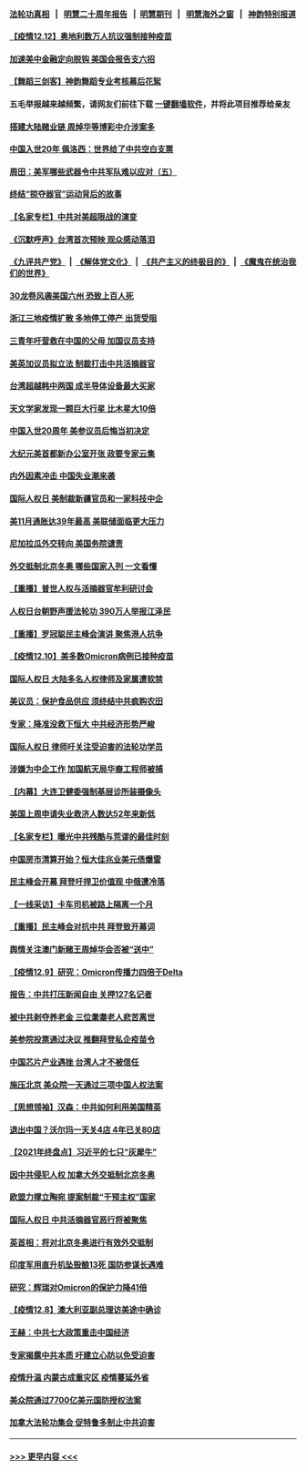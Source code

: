 #### [法轮功真相](https://github.com/gfw-breaker/truth/blob/master/README.md?t=0) &nbsp;&nbsp;|&nbsp;&nbsp; [明慧二十周年报告](https://github.com/gfw-breaker/mh-reports/blob/master/README.md?t=0) &nbsp;&nbsp;|&nbsp;&nbsp;[明慧期刊](https://github.com/gfw-breaker/mh-qikan) &nbsp;&nbsp;|&nbsp;&nbsp; [明慧海外之窗](https://github.com/gfw-breaker/mh-news/blob/master/README.md?t=0) &nbsp;&nbsp;|&nbsp;&nbsp; [神韵特别报道](https://github.com/gfw-breaker/mh-news/blob/master/shenyun.md?t=0)
#### [【疫情12.12】奥地利数万人抗议强制接种疫苗](../pages/nf4514/n13432397.md?t=12130301) 
#### [加速美中金融定向脱钩 美国会报告支六招](../pages/nf4514/n13425948.md?t=12130301) 
#### [【舞蹈三剑客】神韵舞蹈专业考核幕后花絮](../pages/nf4514/n13431829.md?t=12130301) 
#### 五毛举报越来越频繁，请网友们前往下载 [一键翻墙软件](https://github.com/gfw-breaker/ssr-accounts)，并将此项目推荐给亲友
#### [搭建大陆赌业链 周焯华等博彩中介涉案多](../pages/nf4514/n13431453.md?t=12130301) 
#### [中国入世20年 佩洛西：世界给了中共空白支票](../pages/nf4514/n13431524.md?t=12130301) 
#### [周田：美军哪些武器令中共军队难以应对（五）](../pages/nf4514/n13431491.md?t=12130301) 
#### [终结“掠夺器官”运动背后的故事](../pages/nf4514/n13431218.md?t=12130301) 
#### [【名家专栏】中共对美超限战的演变](../pages/nf4514/n13431279.md?t=12130301) 
#### [《沉默呼声》台湾首次预映 观众感动落泪](../pages/nf4514/n13430644.md?t=12130301) 
#### [《九评共产党》](https://github.com/begood0513/9ping.md/blob/master/README.md) &nbsp;|&nbsp; [《解体党文化》](../../../../jtdwh.md/blob/master/README.md)  &nbsp;|&nbsp; [《共产主义的终极目的》](../../../../gczydzjmd.md/blob/master/README.md) &nbsp;|&nbsp; [《魔鬼在统治我们的世界》](../../../../mgztzwmdsj.md/blob/master/README.md) 
#### [30龙卷风袭美国六州 恐致上百人死](../pages/nf4514/n13431191.md?t=12130301) 
#### [浙江三地疫情扩散 多地停工停产 出货受阻](../pages/nf4514/n13430972.md?t=12130301) 
#### [三青年吁营救在中国的父母 加国议员支持](../pages/nf4514/n13429744.md?t=12130301) 
#### [美英加议员拟立法 制裁打击中共活摘器官](../pages/nf4514/n13430251.md?t=12130301) 
#### [台湾超越韩中两国 成半导体设备最大买家](../pages/nf4514/n13430564.md?t=12130301) 
#### [天文学家发现一颗巨大行星 比木星大10倍](../pages/nf4514/n13430313.md?t=12130301) 
#### [中国入世20周年 美参议员后悔当初决定](../pages/nf4514/n13430286.md?t=12130301) 
#### [大纪元美首都新办公室开张 政要专家云集](../pages/nf4514/n13426653.md?t=12130301) 
#### [内外因素冲击 中国失业潮来袭](../pages/nf4514/n13427745.md?t=12130301) 
#### [国际人权日 美制裁新疆官员和一家科技中企](../pages/nf4514/n13429921.md?t=12130301) 
#### [美11月通胀达39年最高 美联储面临更大压力](../pages/nf4514/n13429834.md?t=12130301) 
#### [尼加拉瓜外交转向 美国务院谴责](../pages/nf4514/n13428581.md?t=12130301) 
#### [外交抵制北京冬奥 哪些国家入列 一文看懂](../pages/nf4514/n13429413.md?t=12130301) 
#### [【重播】普世人权与活摘器官牟利研讨会](../pages/nf4514/n13425146.md?t=12130301) 
#### [人权日台朝野声援法轮功 390万人举报江泽民](../pages/nf4514/n13427519.md?t=12130301) 
#### [【重播】罗冠聪民主峰会演讲 聚焦港人抗争](../pages/nf4514/n13424672.md?t=12130301) 
#### [【疫情12.10】美多数Omicron病例已接种疫苗](../pages/nf4514/n13429074.md?t=12130301) 
#### [国际人权日 大陆多名人权律师及家属遭软禁](../pages/nf4514/n13428751.md?t=12130301) 
#### [美议员：保护食品供应 须终结中共疯购农田](../pages/nf4514/n13428253.md?t=12130301) 
#### [专家：降准没救下恒大 中共经济形势严峻](../pages/nf4514/n13427980.md?t=12130301) 
#### [国际人权日 律师吁关注受迫害的法轮功学员](../pages/nf4514/n13427032.md?t=12130301) 
#### [涉嫌为中企工作 加国航天局华裔工程师被捕](../pages/nf4514/n13427678.md?t=12130301) 
#### [【内幕】大连卫健委强制基层诊所装摄像头](../pages/nf4514/n13427575.md?t=12130301) 
#### [美国上周申请失业救济人数达52年来新低](../pages/nf4514/n13427326.md?t=12130301) 
#### [【名家专栏】曝光中共残酷与荒谬的最佳时刻](../pages/nf4514/n13427052.md?t=12130301) 
#### [中国房市清算开始？恒大佳兆业美元债爆雷](../pages/nf4514/n13427306.md?t=12130301) 
#### [民主峰会开幕 拜登吁捍卫价值观 中俄遭冷落](../pages/nf4514/n13427281.md?t=12130301) 
#### [【一线采访】卡车司机被路上隔离一个月](../pages/nf4514/n13427029.md?t=12130301) 
#### [【重播】民主峰会对抗中共 拜登致开幕词](../pages/nf4514/n13425940.md?t=12130301) 
#### [舆情关注澳门新赌王周焯华会否被“送中”](../pages/nf4514/n13426686.md?t=12130301) 
#### [【疫情12.9】研究：Omicron传播力四倍于Delta](../pages/nf4514/n13426577.md?t=12130301) 
#### [报告：中共打压新闻自由 关押127名记者](../pages/nf4514/n13426290.md?t=12130301) 
#### [被中共剥夺养老金 三位耄耋老人悲苦离世](../pages/nf4514/n13424317.md?t=12130301) 
#### [美参院投票通过决议 推翻拜登私企疫苗令](../pages/nf4514/n13425659.md?t=12130301) 
#### [中国芯片产业遇挫 台湾人才不被信任](../pages/nf4514/n13425775.md?t=12130301) 
#### [施压北京 美众院一天通过三项中国人权法案](../pages/nf4514/n13425410.md?t=12130301) 
#### [【思想领袖】汉森：中共如何利用美国精英](../pages/nf4514/n13406103.md?t=12130301) 
#### [退出中国？沃尔玛一天关4店 4年已关80店](../pages/nf4514/n13425000.md?t=12130301) 
#### [【2021年终盘点】习近平的七只“灰犀牛”](../pages/nf4514/n13424653.md?t=12130301) 
#### [因中共侵犯人权 加拿大外交抵制北京冬奥](../pages/nf4514/n13425002.md?t=12130301) 
#### [欧盟力撑立陶宛 提案制裁“干预主权”国家](../pages/nf4514/n13424824.md?t=12130301) 
#### [国际人权日 中共活摘器官恶行将被聚焦](../pages/nf4514/n13424502.md?t=12130301) 
#### [英首相：将对北京冬奥进行有效外交抵制](../pages/nf4514/n13424568.md?t=12130301) 
#### [印度军用直升机坠毁酿13死 国防参谋长遇难](../pages/nf4514/n13424258.md?t=12130301) 
#### [研究：辉瑞对Omicron的保护力降41倍](../pages/nf4514/n13424111.md?t=12130301) 
#### [【疫情12.8】澳大利亚副总理访美途中确诊](../pages/nf4514/n13424001.md?t=12130301) 
#### [王赫：中共七大政策重击中国经济](../pages/nf4514/n13423618.md?t=12130301) 
#### [专家揭露中共本质 吁建立心防以免受迫害](../pages/nf4514/n13422568.md?t=12130301) 
#### [疫情升温 内蒙古成重灾区 疫情蔓延外省](../pages/nf4514/n13422718.md?t=12130301) 
#### [美众院通过7700亿美元国防授权法案](../pages/nf4514/n13423184.md?t=12130301) 
#### [加拿大法轮功集会 促特鲁多制止中共迫害](../pages/nf4514/n13422996.md?t=12130301) 

----
#### [ >>> 更早内容 <<< ](../indexes/nf4514-earlier.md)
